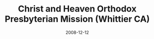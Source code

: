 ---
date: &id001 2008-12-12
end_date: null
location:
  address: 10823 Colima Road
  city: Whittier
  state: CA
minister:
- end: null
  name: Yong Kim
  start: 2008-12-12
  type: Pastor
ministers:
- Yong Kim
name: Christ and Heaven Orthodox Presbyterian Mission
names:
- end: null
  name: Christ and Heaven Orthodox Presbyterian Mission
  start: 2008-12-12
origination_date: *id001
raw_data: 'AR Whittier

  Christ and Heaven Orthodox Presbyterian Mission  (December 12, 2008- )

  (formerly in Long Beach and Garden Grove)

  Meeting at Whittier Community Christian Church, 10823 Colima Road

  Org. Pastor: Yong Kim, 2008-

  '
received_from: null
states:
- CA
status:
  active: true
  end_date: null
  reason: null
  received_from: null
  withdrawal_to: null
title: Christ and Heaven Orthodox Presbyterian Mission (Whittier CA)
year_established:
- 2008

---
